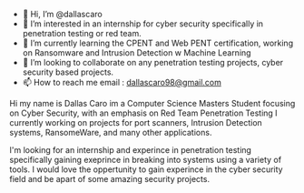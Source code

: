 - 👋 Hi, I’m @dallascaro
- 👀 I’m interested in an internship for cyber security specifically in penetration testing or red team.
- 🌱 I’m currently learning the CPENT and Web PENT certification, working on Ransomware and Intrusion Detection w Machine Learning
- 💞️ I’m looking to collaborate on any penetration testing projects, cyber security based projects. 
- 📫 How to reach me email : dallascaro98@gmail.com

<!---
dallascaro/dallascaro is a ✨ special ✨ repository because its `README.md` (this file) appears on your GitHub profile.
You can click the Preview link to take a look at your changes.
--->

Hi my name is Dallas Caro im a Computer Science Masters Student focusing on Cyber Security, with an emphasis on Red Team Penetration Testing
I currently working on projects for port scanners, Intrusion Detection systems, RansomeWare, and many other applications.

I'm looking for an internship and experince in penetration testing specifically gaining exeprince in breaking into systems using a variety of tools.
I would love the oppertunity to gain experince in the cyber security field and be apart of some amazing security projects.
